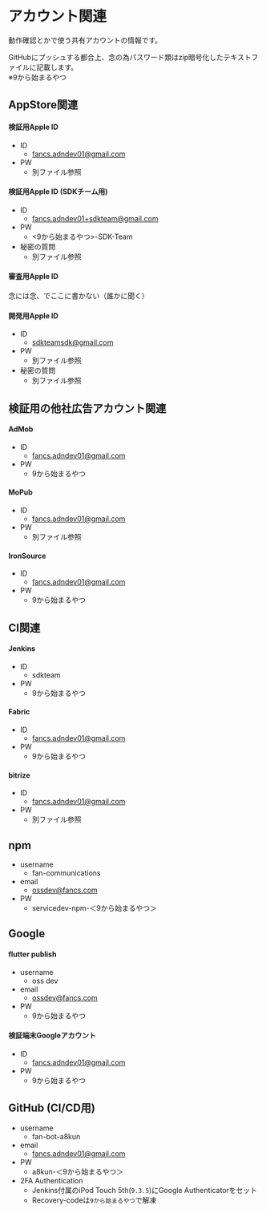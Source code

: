 # アカウント関連

動作確認とかで使う共有アカウントの情報です。

GitHubにプッシュする都合上、念の為パスワード類はzip暗号化したテキストファイルに記載します。  
※9から始まるやつ

## AppStore関連

#### 検証用Apple ID

* ID
  * fancs.adndev01@gmail.com
* PW
  * 別ファイル参照

#### 検証用Apple ID (SDKチーム用)

* ID
  * fancs.adndev01+sdkteam@gmail.com
* PW
  * <9から始まるやつ>-SDK-Team
* 秘密の質問
  * 別ファイル参照

#### 審査用Apple ID

念には念、でここに書かない（誰かに聞く）

#### 開発用Apple ID

* ID
  * sdkteamsdk@gmail.com
* PW
  * 別ファイル参照
* 秘密の質問
  * 別ファイル参照

## 検証用の他社広告アカウント関連

#### AdMob

* ID
  * fancs.adndev01@gmail.com
* PW
  * 9から始まるやつ

#### MoPub

* ID
  * fancs.adndev01@gmail.com
* PW
  * 別ファイル参照

#### IronSource

* ID
  * fancs.adndev01@gmail.com
* PW
  * 9から始まるやつ

## CI関連

#### Jenkins

* ID
  * sdkteam
* PW
  * 9から始まるやつ

#### Fabric

* ID
  * fancs.adndev01@gmail.com
* PW
  * 9から始まるやつ

#### bitrize

* ID
  * fancs.adndev01@gmail.com
* PW
  * 別ファイル参照

## npm

* username
  * fan-communications
* email
  * ossdev@fancs.com
* PW
  * servicedev-npm-＜9から始まるやつ＞

## Google

#### flutter publish
* username
  * oss dev
* email
  * ossdev@fancs.com
* PW
  * 9から始まるやつ

#### 検証端末Googleアカウント
* ID
  * fancs.adndev01@gmail.com
* PW
  * 9から始まるやつ

## GitHub (CI/CD用)
* username
  * fan-bot-a8kun
* email
  * fancs.adndev01@gmail.com
* PW
  * a8kun-＜9から始まるやつ＞
* 2FA Authentication
  * Jenkins付属のiPod Touch 5th(`9.3.5`)にGoogle Authenticatorをセット
  * Recovery-codeは`9から始まるやつ`で解凍
